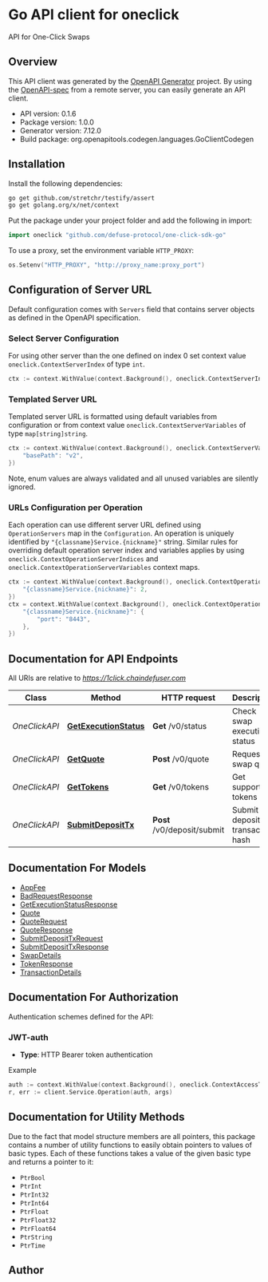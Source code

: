 # Go API client for oneclick

API for One-Click Swaps

## Overview
This API client was generated by the [OpenAPI Generator](https://openapi-generator.tech) project.  By using the [OpenAPI-spec](https://www.openapis.org/) from a remote server, you can easily generate an API client.

- API version: 0.1.6
- Package version: 1.0.0
- Generator version: 7.12.0
- Build package: org.openapitools.codegen.languages.GoClientCodegen

## Installation

Install the following dependencies:

```sh
go get github.com/stretchr/testify/assert
go get golang.org/x/net/context
```

Put the package under your project folder and add the following in import:

```go
import oneclick "github.com/defuse-protocol/one-click-sdk-go"
```

To use a proxy, set the environment variable `HTTP_PROXY`:

```go
os.Setenv("HTTP_PROXY", "http://proxy_name:proxy_port")
```

## Configuration of Server URL

Default configuration comes with `Servers` field that contains server objects as defined in the OpenAPI specification.

### Select Server Configuration

For using other server than the one defined on index 0 set context value `oneclick.ContextServerIndex` of type `int`.

```go
ctx := context.WithValue(context.Background(), oneclick.ContextServerIndex, 1)
```

### Templated Server URL

Templated server URL is formatted using default variables from configuration or from context value `oneclick.ContextServerVariables` of type `map[string]string`.

```go
ctx := context.WithValue(context.Background(), oneclick.ContextServerVariables, map[string]string{
	"basePath": "v2",
})
```

Note, enum values are always validated and all unused variables are silently ignored.

### URLs Configuration per Operation

Each operation can use different server URL defined using `OperationServers` map in the `Configuration`.
An operation is uniquely identified by `"{classname}Service.{nickname}"` string.
Similar rules for overriding default operation server index and variables applies by using `oneclick.ContextOperationServerIndices` and `oneclick.ContextOperationServerVariables` context maps.

```go
ctx := context.WithValue(context.Background(), oneclick.ContextOperationServerIndices, map[string]int{
	"{classname}Service.{nickname}": 2,
})
ctx = context.WithValue(context.Background(), oneclick.ContextOperationServerVariables, map[string]map[string]string{
	"{classname}Service.{nickname}": {
		"port": "8443",
	},
})
```

## Documentation for API Endpoints

All URIs are relative to *https://1click.chaindefuser.com*

Class | Method | HTTP request | Description
------------ | ------------- | ------------- | -------------
*OneClickAPI* | [**GetExecutionStatus**](docs/OneClickAPI.md#getexecutionstatus) | **Get** /v0/status | Check swap execution status
*OneClickAPI* | [**GetQuote**](docs/OneClickAPI.md#getquote) | **Post** /v0/quote | Request a swap quote
*OneClickAPI* | [**GetTokens**](docs/OneClickAPI.md#gettokens) | **Get** /v0/tokens | Get supported tokens
*OneClickAPI* | [**SubmitDepositTx**](docs/OneClickAPI.md#submitdeposittx) | **Post** /v0/deposit/submit | Submit deposit transaction hash


## Documentation For Models

 - [AppFee](docs/AppFee.md)
 - [BadRequestResponse](docs/BadRequestResponse.md)
 - [GetExecutionStatusResponse](docs/GetExecutionStatusResponse.md)
 - [Quote](docs/Quote.md)
 - [QuoteRequest](docs/QuoteRequest.md)
 - [QuoteResponse](docs/QuoteResponse.md)
 - [SubmitDepositTxRequest](docs/SubmitDepositTxRequest.md)
 - [SubmitDepositTxResponse](docs/SubmitDepositTxResponse.md)
 - [SwapDetails](docs/SwapDetails.md)
 - [TokenResponse](docs/TokenResponse.md)
 - [TransactionDetails](docs/TransactionDetails.md)


## Documentation For Authorization


Authentication schemes defined for the API:
### JWT-auth

- **Type**: HTTP Bearer token authentication

Example

```go
auth := context.WithValue(context.Background(), oneclick.ContextAccessToken, "BEARER_TOKEN_STRING")
r, err := client.Service.Operation(auth, args)
```


## Documentation for Utility Methods

Due to the fact that model structure members are all pointers, this package contains
a number of utility functions to easily obtain pointers to values of basic types.
Each of these functions takes a value of the given basic type and returns a pointer to it:

* `PtrBool`
* `PtrInt`
* `PtrInt32`
* `PtrInt64`
* `PtrFloat`
* `PtrFloat32`
* `PtrFloat64`
* `PtrString`
* `PtrTime`

## Author



